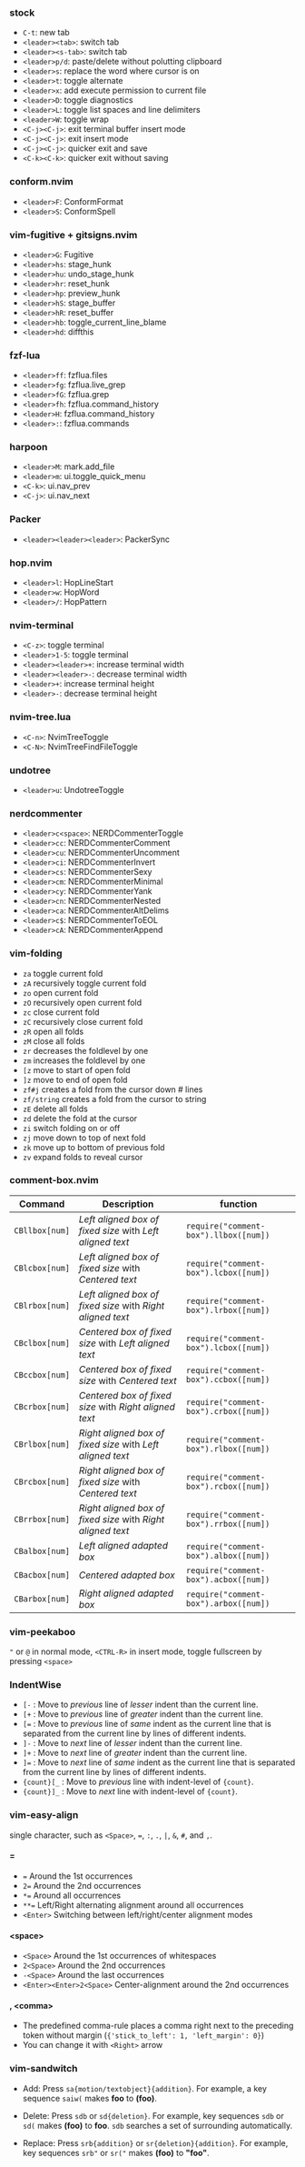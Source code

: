 ### stock

- `C-t`: new tab
- `<leader><tab>`: switch tab
- `<leader><s-tab>`: switch tab
- `<leader>p/d`: paste/delete without polutting clipboard
- `<leader>s`: replace the word where cursor is on
- `<leader>t`: toggle alternate
- `<leader>x`: add execute permission to current file
- `<leader>D`: toggle diagnostics
- `<leader>L`: toggle list spaces and line delimiters
- `<leader>W`: toggle wrap
- `<C-j><C-j>`: exit terminal buffer insert mode
- `<C-j><C-j>`: exit insert mode
- `<C-j><C-j>`: quicker exit and save
- `<C-k><C-k>`: quicker exit without saving

### conform.nvim

- `<leader>F`: ConformFormat
- `<leader>S`: ConformSpell

### vim-fugitive + gitsigns.nvim

- `<leader>G`: Fugitive
- `<leader>hs`: stage_hunk
- `<leader>hu`: undo_stage_hunk
- `<leader>hr`: reset_hunk
- `<leader>hp`: preview_hunk
- `<leader>hS`: stage_buffer
- `<leader>hR`: reset_buffer
- `<leader>hb`: toggle_current_line_blame
- `<leader>hd`: diffthis

### fzf-lua

- `<leader>ff`: fzflua.files
- `<leader>fg`: fzflua.live_grep
- `<leader>fG`: fzflua.grep
- `<leader>fh`: fzflua.command_history
- `<leader>H`: fzflua.command_history
- `<leader>:`: fzflua.commands

### harpoon

- `<leader>M`: mark.add_file
- `<leader>m`: ui.toggle_quick_menu
- `<C-k>`: ui.nav_prev
- `<C-j>`: ui.nav_next

### Packer

- `<leader><leader><leader>`: PackerSync

### hop.nvim

- `<leader>l`: HopLineStart
- `<leader>w`: HopWord
- `<leader>/`: HopPattern

### nvim-terminal

- `<C-z>`: toggle terminal
- `<leader>1-5`: toggle terminal
- `<leader><leader>+`: increase terminal width
- `<leader><leader>-`: decrease terminal width
- `<leader>+`: increase terminal height
- `<leader>-`: decrease terminal height

### nvim-tree.lua

- `<C-n>`: NvimTreeToggle
- `<C-N>`: NvimTreeFindFileToggle

### undotree

- `<leader>u`: UndotreeToggle

### nerdcommenter

- `<leader>c<space>`: NERDCommenterToggle
- `<leader>cc`: NERDCommenterComment
- `<leader>cu`: NERDCommenterUncomment
- `<leader>ci`: NERDCommenterInvert
- `<leader>cs`: NERDCommenterSexy
- `<leader>cm`: NERDCommenterMinimal
- `<leader>cy`: NERDCommenterYank
- `<leader>cn`: NERDCommenterNested
- `<leader>ca`: NERDCommenterAltDelims
- `<leader>c$`: NERDCommenterToEOL
- `<leader>cA`: NERDCommenterAppend

### vim-folding

- `za` toggle current fold
- `zA` recursively toggle current fold
- `zo` open current fold
- `zO` recursively open current fold
- `zc` close current fold
- `zC` recursively close current fold
- `zR` open all folds
- `zM` close all folds
- `zr` decreases the foldlevel by one
- `zm` increases the foldlevel by one
- `[z` move to start of open fold
- `]z` move to end of open fold
- `zf#j` creates a fold from the cursor down # lines
- `zf/string` creates a fold from the cursor to string
- `zE` delete all folds
- `zd` delete the fold at the cursor
- `zi` switch folding on or off
- `zj` move down to top of next fold
- `zk` move up to bottom of previous fold
- `zv` expand folds to reveal cursor

### comment-box.nvim

| Command        | Description                                                 | function                              |
| -------------- | ----------------------------------------------------------- | ------------------------------------- |
| `CBllbox[num]` | _Left aligned box of fixed size_ with _Left aligned text_   | `require("comment-box").llbox([num])` |
| `CBlcbox[num]` | _Left aligned box of fixed size_ with _Centered text_       | `require("comment-box").lcbox([num])` |
| `CBlrbox[num]` | _Left aligned box of fixed size_ with _Right aligned text_  | `require("comment-box").lrbox([num])` |
| `CBclbox[num]` | _Centered box of fixed size_ with _Left aligned text_       | `require("comment-box").lcbox([num])` |
| `CBccbox[num]` | _Centered box of fixed size_ with _Centered text_           | `require("comment-box").ccbox([num])` |
| `CBcrbox[num]` | _Centered box of fixed size_ with _Right aligned text_      | `require("comment-box").crbox([num])` |
| `CBrlbox[num]` | _Right aligned box of fixed size_ with _Left aligned text_  | `require("comment-box").rlbox([num])` |
| `CBrcbox[num]` | _Right aligned box of fixed size_ with _Centered text_      | `require("comment-box").rcbox([num])` |
| `CBrrbox[num]` | _Right aligned box of fixed size_ with _Right aligned text_ | `require("comment-box").rrbox([num])` |
| `CBalbox[num]` | _Left aligned adapted box_                                  | `require("comment-box").albox([num])` |
| `CBacbox[num]` | _Centered adapted box_                                      | `require("comment-box").acbox([num])` |
| `CBarbox[num]` | _Right aligned adapted box_                                 | `require("comment-box").arbox([num])` |

### vim-peekaboo

`"` or `@` in normal mode, `<CTRL-R>` in insert mode, toggle fullscreen by pressing `<space>`

### IndentWise

- `[-` : Move to _previous_ line of _lesser_ indent than the current line.
- `[+` : Move to _previous_ line of _greater_ indent than the current line.
- `[=` : Move to _previous_ line of _same_ indent as the current line that is separated from the current line by lines of different indents.
- `]-` : Move to _next_ line of _lesser_ indent than the current line.
- `]+` : Move to _next_ line of _greater_ indent than the current line.
- `]=` : Move to _next_ line of _same_ indent as the current line that is separated from the current line by lines of different indents.
- `{count}[_` : Move to _previous_ line with indent-level of `{count}`.
- `{count}]_` : Move to _next_ line with indent-level of `{count}`.

### vim-easy-align

single character, such as `<Space>`, `=`, `:`, `.`, `|`, `&`, `#`, and `,`.

#### =

- `=` Around the 1st occurrences
- `2=` Around the 2nd occurrences
- `*=` Around all occurrences
- `**=` Left/Right alternating alignment around all occurrences
- `<Enter>` Switching between left/right/center alignment modes

#### \<space\>

- `<Space>` Around the 1st occurrences of whitespaces
- `2<Space>` Around the 2nd occurrences
- `-<Space>` Around the last occurrences
- `<Enter><Enter>2<Space>` Center-alignment around the 2nd occurrences

#### , \<comma\>

- The predefined comma-rule places a comma right next to the preceding token without margin (`{'stick_to_left': 1, 'left_margin': 0}`)
- You can change it with `<Right>` arrow

### vim-sandwitch

- Add:
  Press `sa{motion/textobject}{addition}`.
  For example, a key sequence `saiw(` makes **foo** to **(foo)**.

- Delete:
  Press `sdb` or `sd{deletion}`.
  For example, key sequences `sdb` or `sd(` makes **(foo)** to **foo**.
  `sdb` searches a set of surrounding automatically.

- Replace:
  Press `srb{addition}` or `sr{deletion}{addition}`.
  For example, key sequences `srb"` or `sr("` makes **(foo)** to **"foo"**.
